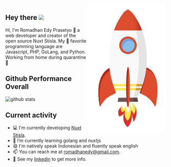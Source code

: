 <img align="right" alt="GIF" src="./rocket.gif?raw=true" width="250"/>

## Hey there <img src="https://media.giphy.com/media/hvRJCLFzcasrR4ia7z/giphy.gif" width="25px">

Hi, I'm Romadhan Edy Prasetyo 👨 a web developer and creator of the open source Nuxt Stisla. My 💚 favorite programming language are Javascript, PHP, GoLang, and Python. Working from home during quarantine 🏡

## Github Performance Overall

![github stats](https://github-readme-stats.vercel.app/api?username=dyprast&show_icons=true&theme=tokyonight)

## Current activity

- 💻 I'm currently developing <a href="https://github.com/dyprast/nuxt-stisla">Nuxt Stisla</a>.
- 📖 I’m currently learning golang and nuxtjs
- 😄 I'm natively speak Indonesian and fluently speak english
- 📫 You can reach me at romadhanedy@gmail.com.
- 📝 See my <a href="https://www.linkedin.com/in/romadhan-prasetyo">linkedin</a> to get more info.
